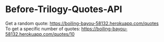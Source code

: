 # Before-Trilogy-Quotes-API
Get a random quote: https://boiling-bayou-58132.herokuapp.com/quotes<br/>
To get a specific number of quotes: https://boiling-bayou-58132.herokuapp.com/quotes/10
